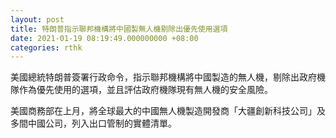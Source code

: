 ```yaml
---
layout: post
title: 特朗普指示聯邦機構將中國製無人機剔除出優先使用選項
date: 2021-01-19 08:19:49.000000000 +08:00
categories: rthk
---
```


美國總統特朗普簽署行政命令，指示聯邦機構將中國製造的無人機，剔除出政府機隊作為優先使用的選項，並且評估政府機隊現有無人機的安全風險。

美國商務部在上月，將全球最大的中國無人機製造開發商「大疆創新科技公司」及多間中國公司，列入出口管制的實體清單。
